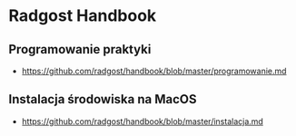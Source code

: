 # Radgost Handbook

## Programowanie praktyki

* https://github.com/radgost/handbook/blob/master/programowanie.md

## Instalacja środowiska na MacOS

* https://github.com/radgost/handbook/blob/master/instalacja.md

